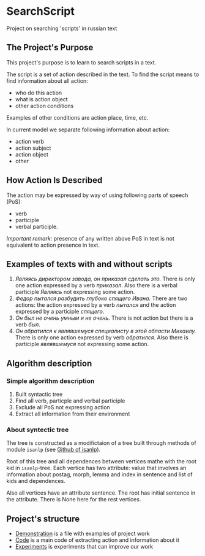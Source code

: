 # SearchScript
Project on searching 'scripts' in russian text

## The Project's Purpose

This project's purpose is to learn to search scripts in a text.

The script is a set of action described in the text. To find the script means to find information about all action:

* who do this action
* what is action object
* other action conditions

Examples of other conditions are action place, time, etc.

In current model we separate following information about action:

* action verb
* action subject
* action object
* other

## How Action Is Described

The action may be expressed by way of using following parts of speech (PoS):

* verb
* participle
* verbal participle.

*Important remark:* presence of any written above PoS in text is not equivalent to action presence in text.

## Examples of texts with and without scripts
 
1. *Являясь директором завода, он приказал сделать это.* There is only one action expressed by a verb *приказал*. Also there is a verbal participle *Являясь* not expressing some action.
2. *Федор пытался разбудить глубоко спящего Ивана.* There are two actions: the action expressed by a verb *пытался* and the action expressed by a participle *спящего*.
3. *Он был не очень умным и не очень.* There is not action but there is a verb *был*.
4. *Он обратился к являвшемуся специалисту в этой области Михаилу.* There is only one action expressed by verb *обратился*. Also there is participle *являвшемуся* not expressing some action.

## Algorithm description

### Simple algorithm description

1. Built syntactic tree
2. Find all verb, particple and verbal participle
3. Exclude all PoS not expressing action
4. Extract all information from their environment

### About syntectic tree

The tree is constructed as a modifictaion of a tree built through methods of module `isanlp` (see [Github of isanlp](https://github.com/IINemo/isanlp)).

Root of this tree and all dependences between vertices mathe with the root kid in `isanlp`-tree. Each vertice has two attribute: value that involves an information about postag, morph, lemma and index in sentence and list of kids and dependences.

Also all vertices have an attribute sentence. The root has initial sentence in the attribute. There is None here for the rest vertices.

## Project's structure

* [Demonstration](https://github.com/ASEDOS999/SearchScript/blob/master/Tests.ipynb) is a file with examples of project work
* [Code](https://github.com/ASEDOS999/SearchScript/blob/master/action.py) is a main code of extracting action and information about it
* [Experiments](https://github.com/ASEDOS999/SearchScript/tree/master/Process_type) is experiments that can improve our work